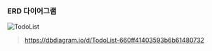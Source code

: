 ### ERD 다이어그램

![TodoList](https://github.com/inu-appcenter/server-study-16th/assets/86196038/a5434842-ab73-4103-9058-40333c8a3a8b)

>https://dbdiagram.io/d/TodoList-660ff41403593b6b61480732
> 